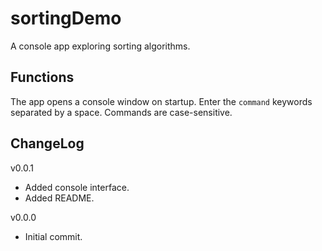 # sortingDemo

A console app exploring sorting algorithms.

## Functions
The app opens a console window on startup. Enter the `command` keywords separated by a space. Commands are case-sensitive.

## ChangeLog
v0.0.1
- Added console interface.
- Added README.

v0.0.0
- Initial commit.